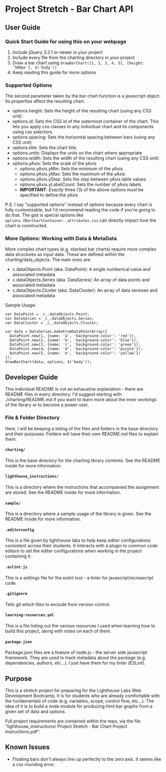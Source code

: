 # Project Stretch - Bar Chart API

## User Guide

### Quick Start Guide for using this on your webpage
1) Include jQuery 3.2.1 or newer in your project
2) Include every file from the charting directory in your project
3) Draw a bar chart using `drawBarChart([1, 2, 3, 4, 5], {height: '500px'}, $('body'))`
4) Keep reading this guide for more options

### Supported Options
The second parameter taken by the bar chart function is a javascript object. Its properties
affect the resulting chart.

- options.height: Sets the height of the resulting chart (using any CSS unit)
- options.id: Sets the CSS id of the outermost container of the chart. This lets you apply 
    css classes to any individual chart and its components using css selectors.
- options.spacing: Sets the horizontal spacing between bars (using any CSS unit)
- options.title: Sets the chart title.
- options.units: Displays the units on the chart where appropriate
- options.width: Sets the width of the resulting chart (using any CSS unit)
- options.yAxis: Sets the scale of the yAxis
    - options.yAxis.yMin: Sets the minimum of the yAxis
    - options.yAxis.yMax: Sets the maximum of the yAxis
    - options.yAxis.yStep: Sets the step between yAxis lable values
    - options.yAxis.yLabelCount: Sets the number of yAxis labels
    - **IMPORTANT**: *Exactly* three (3) of the above options must be specified to define the yAxis

P.S. I say "supported options" instead of options because every chart is fully customizable,
but I'd recommend reading the code if you're going to do that. The gist is special options like
`options.VBarChartContainer._attributes.css` can directly impact how the chart is constructed. 


### More Options: Working with Data & MetaData
More complex chart types (e.g. stacked bar charts) require more complex data structures as input data.
These are defined within the charting/data_objects.
The main ones are:
- _c_.dataObjects.Point (aka. DataPoint): A single numberical value and associated metadata
- _c_.dataObjects.Series (aka. DataSeries): An array of data points and associated metadata
- _c_.dataObjects.Cluster (aka. DataCluster): An array of data serieses and associated metadata

Sample Usage:
```
var DataPoint = _c_.dataObjects.Point;
var DataSeries = _c_.dataObjects.Series;
var DataCluster = _c_.dataObjects.Cluster;

var data = DataSeries.makeFromDataPointArray([
  DataPoint.new(1, {name: 'a', 'background-color': 'red'}),
  DataPoint.new(2, {name: 'b', 'background-color': 'blue'}),
  DataPoint.new(3, {name: 'c', 'background-color': 'green'}),
  DataPoint.new(4, {name: 'd', 'background-color': 'purple'}),
  DataPoint.new(5, {name: 'e', 'background-color': 'yellow'})
]);
drawBarChart(data, options, $('body'));
```

## Developer Guide
This individual README is not an exhaustive explanation - there are README
files in every directory. I'd suggest starting with ./charting/README.md
if you want to learn more about the inner workings of the library or to
become a power user.

### File & Folder Directory
Here, I will be keeping a listing of the files and folders in the base directory
and their purposes. Folders will have their own README.md files to explain them.

#### `charting/`
This is the base directory for the charting library contents. See the README inside for
more information.

#### `lighthouse_instructions/`
This is a directory where the instructions that accompanied the assignment are stored.
See the README inside for more information.

#### `sample/`
This is a directory where a sample usage of the library is given. See the README inside for
more information.

#### `.editorconfig`
This is a file given by lighthouse labs to help keep editor configurations consistent
across their students. It interacts with a plugin to common code editors to set the
editor configurations when working in the project containing it.

#### `.eslint.js`
This is a settings file for the eslint tool - a linter for javascript/ecmascript
code.

#### `.gitignore`
Tells git which files to exclude from version control.

#### `learning-resources.yml`
This is a file listing out the various resources I used when learning how to build
this project, along with notes on each of them.

#### `package.json`
Package.json files are a feature of node.js - the server side javascript framework.
They are used to track metadata about the package (e.g. dependencies, authors, etc...).
I just have them for my linter (ESLint).

## Purpose
This is a stretch project for preparing for the Lighthouse Labs Web Development
Bootcamp. It is for students who are already comfortable with the fundamentals
of code (e.g. variables, scope, control flow, etc...). The idea of it is to build
a node module for producing html bar graphs from a given set of data and options.

Full project requirements are contained within the repo, via the file "lighthouse_instructions/
Project Stretch - Bar Chart Project Instructions.pdf".

## Known Issues
- Floating bars don't always line up perfectly to the zero axis. It seems like a css rounding error.
